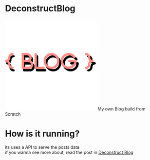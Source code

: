 # DeconstructBlog
<img src="https://github.com/WasixXD/DeconstructBlog/blob/main/public/logo.png" width="300px" >
My own Blog build from Scratch

# How is it running?
its uses a API to serve the posts data
<br>
if you wanna see more about, read the post in [Deconstruct Blog](http://deconstrucblog.herokuapp.com)
